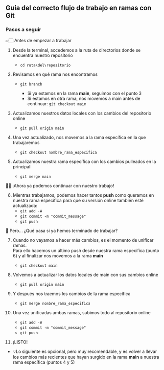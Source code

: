 ## Guía del correcto flujo de trabajo en ramas con Git

### Pasos a seguir

👉🏻 Antes de empezar a trabajar

1. Desde la terminal, accedemos a la ruta de directorios donde se encuentra nuestro repositorio 
    - `cd ruta\del\repositorio`

2. Revisamos en qué rama nos encontramos
   -  `git branch`

        - Si ya estamos en la rama **main**, seguimos con el punto 3
        - Si estamos en otra rama, nos movemos a main antes de continuar: `git checkout main`

3. Actualizamos nuestros datos locales con los cambios del repositorio online
    - `git pull origin main`

4. Una vez actualizado, nos movemos a la rama específica en la que trabajaremos
    - `git checkout nombre_rama_especifica`

5. Actualizamos nuestra rama específica con los cambios pulleados en la principal
    - `git merge main`

👏🏻 ¡Ahora ya podemos continuar con nuestro trabajo!<br>

6. Mientras trabajamos, podemos hacer tantos **push** como queramos en nuestra rama específica para que su versión online también esté actualizada:
    - `git add -A`
    - `git commit -m "commit_message"`
    - `git push`

🤔 Pero... ¿Qué pasa si ya hemos terminado de trabajar? 

7. Cuando no vayamos a hacer más cambios, es el momento de unificar ramas.<br>Para ello hacemos un último push desde nuestra rama específica (punto 6) y al finalizar nos movemos a la rama **main**
    - `git checkout main`

8. Volvemos a actualizar los datos locales de main con sus cambios online
    - `git pull origin main`

9. Y después nos traemos los cambios de la rama específica
    - `git merge nombre_rama_especifica`

10. Una vez unificadas ambas ramas, subimos todo al repositorio online
    - `git add -A`
    - `git commit -m "commit_message"`
    - `git push`

11. ¡LISTO!
- 💡Lo siguiente es opcional, pero muy recomendable, y es volver a llevar los cambios más recientes que hayan surgido en la rama **main** a nuestra rama específica (puntos 4 y 5)
